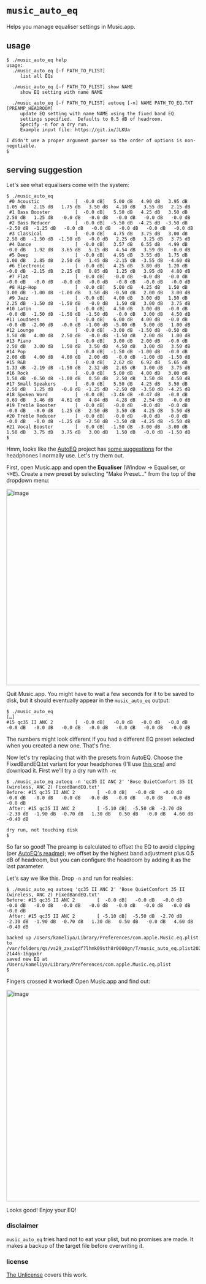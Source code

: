 # `music_auto_eq`

Helps you manage equaliser settings in Music.app.

## usage

```console
$ ./music_auto_eq help
usage:
  ./music_auto_eq [-f PATH_TO_PLIST]
     list all EQs

  ./music_auto_eq [-f PATH_TO_PLIST] show NAME
     show EQ setting with name NAME

  ./music_auto_eq [-f PATH_TO_PLIST] autoeq [-n] NAME PATH_TO_EQ.TXT [PREAMP_HEADROOM]
     update EQ setting with name NAME using the fixed band EQ
     settings specified.  Defaults to 0.5 dB of headroom.
     Specify -n for a dry run.
     Example input file: https://git.io/JLKUa

I didn't use a proper argument parser so the order of options is non-negotiable.
$
```

## serving suggestion

Let's see what equalisers come with the system:

```console
$ ./music_auto_eq
 #0 Acoustic             [  -0.0 dB]   5.00 dB   4.90 dB   3.95 dB   1.05 dB   2.15 dB   1.75 dB   3.50 dB   4.10 dB   3.55 dB   2.15 dB
 #1 Bass Booster         [  -0.0 dB]   5.50 dB   4.25 dB   3.50 dB   2.50 dB   1.25 dB   -0.0 dB   -0.0 dB   -0.0 dB   -0.0 dB   -0.0 dB
 #2 Bass Reducer         [  -0.0 dB]  -5.50 dB  -4.25 dB  -3.50 dB  -2.50 dB  -1.25 dB   -0.0 dB   -0.0 dB   -0.0 dB   -0.0 dB   -0.0 dB
 #3 Classical            [  -0.0 dB]   4.75 dB   3.75 dB   3.00 dB   2.50 dB  -1.50 dB  -1.50 dB   -0.0 dB   2.25 dB   3.25 dB   3.75 dB
 #4 Dance                [  -0.0 dB]   3.57 dB   6.55 dB   4.99 dB   -0.0 dB   1.92 dB   3.65 dB   5.15 dB   4.54 dB   3.59 dB   -0.0 dB
 #5 Deep                 [  -0.0 dB]   4.95 dB   3.55 dB   1.75 dB   1.00 dB   2.85 dB   2.50 dB   1.45 dB  -2.15 dB  -3.55 dB  -4.60 dB
 #6 Electronic           [  -0.0 dB]   4.25 dB   3.80 dB   1.20 dB   -0.0 dB  -2.15 dB   2.25 dB   0.85 dB   1.25 dB   3.95 dB   4.80 dB
 #7 Flat                 [  -0.0 dB]   -0.0 dB   -0.0 dB   -0.0 dB   -0.0 dB   -0.0 dB   -0.0 dB   -0.0 dB   -0.0 dB   -0.0 dB   -0.0 dB
 #8 Hip-Hop              [  -0.0 dB]   5.00 dB   4.25 dB   1.50 dB   3.00 dB  -1.00 dB  -1.00 dB   1.50 dB  -0.50 dB   2.00 dB   3.00 dB
 #9 Jazz                 [  -0.0 dB]   4.00 dB   3.00 dB   1.50 dB   2.25 dB  -1.50 dB  -1.50 dB   -0.0 dB   1.50 dB   3.00 dB   3.75 dB
#10 Latin                [  -0.0 dB]   4.50 dB   3.00 dB   -0.0 dB   -0.0 dB  -1.50 dB  -1.50 dB  -1.50 dB   -0.0 dB   3.00 dB   4.50 dB
#11 Loudness             [  -0.0 dB]   6.00 dB   4.00 dB   -0.0 dB   -0.0 dB  -2.00 dB   -0.0 dB  -1.00 dB  -5.00 dB   5.00 dB   1.00 dB
#12 Lounge               [  -0.0 dB]  -3.00 dB  -1.50 dB  -0.50 dB   1.50 dB   4.00 dB   2.50 dB   -0.0 dB  -1.50 dB   2.00 dB   1.00 dB
#13 Piano                [  -0.0 dB]   3.00 dB   2.00 dB   -0.0 dB   2.50 dB   3.00 dB   1.50 dB   3.50 dB   4.50 dB   3.00 dB   3.50 dB
#14 Pop                  [  -0.0 dB]  -1.50 dB  -1.00 dB   -0.0 dB   2.00 dB   4.00 dB   4.00 dB   2.00 dB   -0.0 dB  -1.00 dB  -1.50 dB
#15 R&B                  [  -0.0 dB]   2.62 dB   6.92 dB   5.65 dB   1.33 dB  -2.19 dB  -1.50 dB   2.32 dB   2.65 dB   3.00 dB   3.75 dB
#16 Rock                 [  -0.0 dB]   5.00 dB   4.00 dB   3.00 dB   1.50 dB  -0.50 dB  -1.00 dB   0.50 dB   2.50 dB   3.50 dB   4.50 dB
#17 Small Speakers       [  -0.0 dB]   5.50 dB   4.25 dB   3.50 dB   2.50 dB   1.25 dB   -0.0 dB  -1.25 dB  -2.50 dB  -3.50 dB  -4.25 dB
#18 Spoken Word          [  -0.0 dB]  -3.46 dB  -0.47 dB   -0.0 dB   0.69 dB   3.46 dB   4.61 dB   4.84 dB   4.28 dB   2.54 dB   -0.0 dB
#19 Treble Booster       [  -0.0 dB]   -0.0 dB   -0.0 dB   -0.0 dB   -0.0 dB   -0.0 dB   1.25 dB   2.50 dB   3.50 dB   4.25 dB   5.50 dB
#20 Treble Reducer       [  -0.0 dB]   -0.0 dB   -0.0 dB   -0.0 dB   -0.0 dB   -0.0 dB  -1.25 dB  -2.50 dB  -3.50 dB  -4.25 dB  -5.50 dB
#21 Vocal Booster        [  -0.0 dB]  -1.50 dB  -3.00 dB  -3.00 dB   1.50 dB   3.75 dB   3.75 dB   3.00 dB   1.50 dB   -0.0 dB  -1.50 dB
$
```

Hmm, looks like the [AutoEQ](https://github.com/jaakkopasanen/AutoEq) project has [some suggestions](https://github.com/jaakkopasanen/AutoEq/tree/60b28289d1724586a333835d1162751e6079d6c6/results/referenceaudioanalyzer/referenceaudioanalyzer_hdm-x_harman_over-ear_2018/Bose%20QuietComfort%2035%20II%20(wireless%2C%20ANC%202)) for the headphones I normally use. Let's try them out.

First, open Music.app and open the **Equaliser** (Window → Equaliser, or <kbd>⌥⌘E</kbd>). Create a new preset by selecting "Make Preset…" from the top of the dropdown menu:

<img width="512" alt="image" src="https://user-images.githubusercontent.com/1915/102851745-bba34f00-4470-11eb-931e-2a39ff3636df.png">

Quit Music.app. You might have to wait a few seconds for it to be saved to disk, but it should eventually appear in the `music_auto_eq` output:

```console
$ ./music_auto_eq
[…]
#15 qc35 II ANC 2        [  -0.0 dB]   -0.0 dB   -0.0 dB   -0.0 dB   -0.0 dB   -0.0 dB   -0.0 dB   -0.0 dB   -0.0 dB   -0.0 dB   -0.0 dB
```

The numbers might look different if you had a different EQ preset selected when you created a new one. That's fine.

Now let's try replacing that with the presets from AutoEQ.  Choose the FixedBandEQ.txt variant for your headphones (I'll use [this one](https://github.com/jaakkopasanen/AutoEq/blob/60b28289d1724586a333835d1162751e6079d6c6/results/referenceaudioanalyzer/referenceaudioanalyzer_hdm-x_harman_over-ear_2018/Bose%20QuietComfort%2035%20II%20(wireless%2C%20ANC%202)/Bose%20QuietComfort%2035%20II%20(wireless%2C%20ANC%202)%20FixedBandEQ.txt)) and download it. First we'll try a dry run with `-n`:

```console
$ ./music_auto_eq autoeq -n 'qc35 II ANC 2' 'Bose QuietComfort 35 II (wireless, ANC 2) FixedBandEQ.txt' 
Before: #15 qc35 II ANC 2        [  -0.0 dB]   -0.0 dB   -0.0 dB   -0.0 dB   -0.0 dB   -0.0 dB   -0.0 dB   -0.0 dB   -0.0 dB   -0.0 dB   -0.0 dB
 After: #15 qc35 II ANC 2        [ -5.10 dB]  -5.50 dB  -2.70 dB  -2.30 dB  -1.90 dB  -0.70 dB   1.30 dB   0.50 dB   -0.0 dB   4.60 dB  -0.40 dB

dry run, not touching disk
$
```

So far so good! The preamp is calculated to offset the EQ to avoid clipping (per [AutoEQ's readme](https://github.com/jaakkopasanen/AutoEq/blob/60b28289d1724586a333835d1162751e6079d6c6/README.md)); we offset by the highest band adjustment plus 0.5 dB of headroom, but you can configure the headroom by adding it as the last parameter.

Let's say we like this. Drop `-n` and run for realsies:

```console
$ ./music_auto_eq autoeq 'qc35 II ANC 2' 'Bose QuietComfort 35 II (wireless, ANC 2) FixedBandEQ.txt'
Before: #15 qc35 II ANC 2        [  -0.0 dB]   -0.0 dB   -0.0 dB   -0.0 dB   -0.0 dB   -0.0 dB   -0.0 dB   -0.0 dB   -0.0 dB   -0.0 dB   -0.0 dB
 After: #15 qc35 II ANC 2        [ -5.10 dB]  -5.50 dB  -2.70 dB  -2.30 dB  -1.90 dB  -0.70 dB   1.30 dB   0.50 dB   -0.0 dB   4.60 dB  -0.40 dB

backed up /Users/kameliya/Library/Preferences/com.apple.Music.eq.plist to /var/folders/qs/vs29_zxx1qdf7lhmk09sth8r0000gn/T/music_auto_eq.plist20201222-21446-16gqx6r
saved new EQ at /Users/kameliya/Library/Preferences/com.apple.Music.eq.plist
$
```

Fingers crossed it worked! Open Music.app and find out:

<img width="552" alt="image" src="https://user-images.githubusercontent.com/1915/102852235-e5a94100-4471-11eb-8336-c8c38fa756b9.png">

Looks good! Enjoy your EQ!

### disclaimer

`music_auto_eq` tries hard not to eat your plist, but no promises are made. It makes a backup of the target file before overwriting it.

### license

[The Unlicense](https://github.com/kivikakk/music_auto_eq/blob/3036d5b20cbc6326aa4ddd961f1f4d3256c412dc/LICENSE) covers this work.
